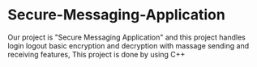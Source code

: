# Secure-Messaging-Application
Our project is "Secure Messaging Application" and this project handles login logout basic encryption and decryption with massage sending and receiving features, This project is done by using C++ 
